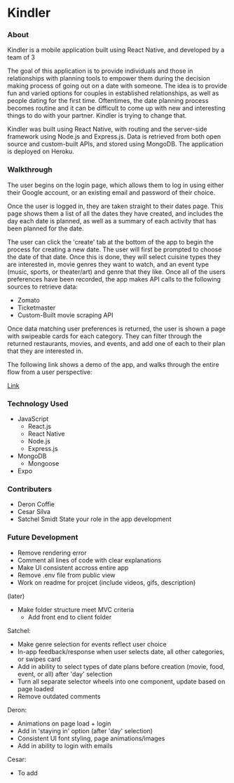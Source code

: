# Kindler

### About
  
Kindler is a mobile application built using React Native, and developed by a team of 3

The goal of this application is to provide individuals and those in relationships with planning tools to empower them during the decision making process of going out on a date with someone. The idea is to provide fun and varied options for couples in established relationships, as well as people dating for the first time. Oftentimes, the date planning process becomes routine and it can be difficult to come up with new and interesting things to do with your partner. Kindler is trying to change that. 

Kindler was built using React Native, with routing and the server-side framework using Node.js and Express.js. Data is retrieved from both open source and custom-built APIs, and stored using MongoDB. The application is deployed on Heroku. 

### Walkthrough

The user begins on the login page, which allows them to log in using either their Google account, or an existing email and password of their choice. 

Once the user is logged in, they are taken straight to their dates page. This page shows them a list of all the dates they have created, and includes the day each date is planned, as well as a summary of each activity that has been planned for the date. 

The user can click the 'create' tab at the bottom of the app to begin the process for creating a new date. The user will first be prompted to choose the date of that date. Once this is done, they will select cuisine types they are interested in, movie genres they want to watch, and an event type (music, sports, or theater/art) and genre that they like. Once all of the users preferences have been recorded, the app makes API calls to the following sources to retrieve data:
* Zomato
* Ticketmaster
* Custom-Built movie scraping API

Once data matching user preferences is returned, the user is shown a page with swipeable cards for each category. They can filter through the returned restaurants, movies, and events, and add one of each to their plan that they are interested in. 

The following link shows a demo of the app, and walks through the entire flow from a user perspective:

<a href="https://www.youtube.com/watch?v=9QN2OPpL3Kc">Link</a>


### Technology Used

* JavaScript
  * React.js
  * React Native
  * Node.js
  * Express.js
* MongoDB
  * Mongoose
* Expo

### Contributers
 * Deron Coffie
 * Cesar Silva
 * Satchel Smidt
	State your role in the app development
	
### Future Development

* Remove rendering error
* Comment all lines of code with clear explanations
* Make UI consistent accross entire app
* Remove .env file from public view
* Work on readme for projcet (include videos, gifs, description)

(later)
* Make folder structure meet MVC criteria
  * Add front end to client folder

Satchel:
* Make genre selection for events reflect user choice
* In-app feedback/response when user selects date, all other categories, or
swipes card
* Add in ability to select types of date plans before creation 
(movie, food, event, or all) after 'day' selection 
* Turn all separate selector wheels into one component, update based on page
loaded
* Remove outdated comments

Deron: 
* Animations on page load + login
* Add in 'staying in' option (after 'day' selection)
* Consistent UI font styling, page animations/images
* Add in ability to login with emails

Cesar:
* To add

